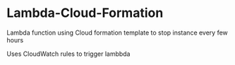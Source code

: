 # Lambda-Cloud-Formation

Lambda function using Cloud formation template to stop instance every few hours

Uses CloudWatch rules to trigger lambbda

